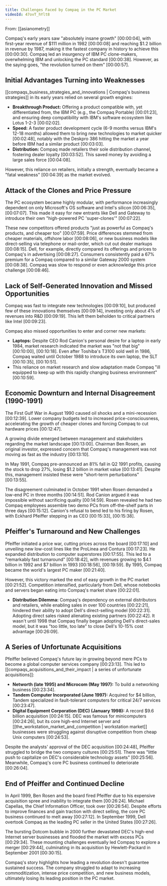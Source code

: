 ```yaml
---
title: Challenges Faced by Compaq in the PC Market
videoId: 47ovT_hYlt8
---
```


From: [[asianometry]] <br/> 

Compaq's early years saw "absolutely insane growth" <a class="yt-timestamp" data-t="00:00:04">[00:00:04]</a>, with first-year revenue of $111 million in 1982 <a class="yt-timestamp" data-t="00:00:08">[00:00:08]</a> and reaching $1.2 billion in revenue by 1987, making it the fastest company in history to achieve this <a class="yt-timestamp" data-t="00:00:30">[00:00:30]</a>. Compaq led an insurgency of IBM PC clone-makers, overwhelming IBM and unlocking the PC standard <a class="yt-timestamp" data-t="00:00:38">[00:00:38]</a>. However, as the saying goes, "the revolution turned on them" <a class="yt-timestamp" data-t="00:00:57">[00:00:57]</a>.

## Initial Advantages Turning into Weaknesses

[[compaqs_business_strategies_and_innovations | Compaq's business strategies]] in its early years relied on several growth engines:
*   **Breakthrough Product:** Offering a product compatible with, yet differentiated from, the IBM PC (e.g., the Compaq Portable) <a class="yt-timestamp" data-t="00:01:23">[00:01:23]</a>, and ensuring deep compatibility with IBM's software ecosystem like Lotus 1-2-3 <a class="yt-timestamp" data-t="00:02:02">[00:02:02]</a>.
*   **Speed:** A faster product development cycle (6-9 months versus IBM's 12-18 months) allowed them to bring new technologies to market quicker <a class="yt-timestamp" data-t="00:02:48">[00:02:48]</a>, notably with the Deskpro 386 hitting the market a year before IBM had a similar product <a class="yt-timestamp" data-t="00:03:03">[00:03:03]</a>.
*   **Distribution:** Compaq made retailers their sole distribution channel, fostering dealer loyalty <a class="yt-timestamp" data-t="00:03:52">[00:03:52]</a>. This saved money by avoiding a large sales force <a class="yt-timestamp" data-t="00:04:08">[00:04:08]</a>.

However, this reliance on retailers, initially a strength, eventually became a "fatal weakness" <a class="yt-timestamp" data-t="00:04:39">[00:04:39]</a> as the market evolved.

## Attack of the Clones and Price Pressure

The PC ecosystem became highly modular, with performance increasingly dependent on only Microsoft's OS software and Intel's silicon <a class="yt-timestamp" data-t="00:06:35">[00:06:35]</a>, <a class="yt-timestamp" data-t="00:07:07">[00:07:07]</a>. This made it easy for new entrants like Dell and Gateway to introduce their own "high-powered PC 'super-clones'" <a class="yt-timestamp" data-t="00:07:22">[00:07:22]</a>.

These new competitors offered products "just as powerful as Compaq's products, and cheaper too" <a class="yt-timestamp" data-t="00:07:59">[00:07:59]</a>. Price differences stemmed from cheaper materials, offshore labor <a class="yt-timestamp" data-t="00:08:06">[00:08:06]</a>, or new business models like direct-selling via telephone or mail-order, which cut out dealer markups <a class="yt-timestamp" data-t="00:08:15">[00:08:15]</a>. Dell, for example, directly compared its offerings and prices to Compaq's in advertising <a class="yt-timestamp" data-t="00:08:27">[00:08:27]</a>. Consumers consistently paid a 67% premium for a Compaq compared to a similar Gateway 2000 system <a class="yt-timestamp" data-t="00:08:38">[00:08:38]</a>. Compaq was slow to respond or even acknowledge this price challenge <a class="yt-timestamp" data-t="00:08:46">[00:08:46]</a>.

## Lack of Self-Generated Innovation and Missed Opportunities

Compaq was fast to integrate new technologies <a class="yt-timestamp" data-t="00:09:10">[00:09:10]</a>, but produced few of these innovations themselves <a class="yt-timestamp" data-t="00:09:14">[00:09:14]</a>, investing only about 4% of revenues into R&D <a class="yt-timestamp" data-t="00:09:19">[00:09:19]</a>. This left them beholden to critical partners like Intel <a class="yt-timestamp" data-t="00:09:23">[00:09:23]</a>.

Compaq also missed opportunities to enter and corner new markets:
*   **Laptops:** Despite CEO Rod Canion's personal desire for a laptop in early 1984, market research indicated the market was "not that big" <a class="yt-timestamp" data-t="00:10:00">[00:10:00]</a>, <a class="yt-timestamp" data-t="00:10:18">[00:10:18]</a>. Even after Toshiba's T3100 sold well in 1986, Compaq waited until October 1988 to introduce its own laptop, the SLT <a class="yt-timestamp" data-t="00:10:35">[00:10:35]</a>, <a class="yt-timestamp" data-t="00:10:51">[00:10:51]</a>.
*   This reliance on market research and slow adaptation made Compaq "ill equipped to keep up with this rapidly changing business environment" <a class="yt-timestamp" data-t="00:10:59">[00:10:59]</a>.

## Economic Downturn and Internal Disagreement (1990-1991)

The First Gulf War in August 1990 caused oil shocks and a mini-recession <a class="yt-timestamp" data-t="00:12:39">[00:12:39]</a>. Lower company budgets led to increased price-consciousness, accelerating the growth of cheaper clones and forcing Compaq to cut hardware prices <a class="yt-timestamp" data-t="00:12:47">[00:12:47]</a>.

A growing divide emerged between management and stakeholders regarding the market landscape <a class="yt-timestamp" data-t="00:13:00">[00:13:00]</a>. Chairman Ben Rosen, an original investor, expressed concern that Compaq's management was not moving as fast as the industry <a class="yt-timestamp" data-t="00:13:10">[00:13:10]</a>.

In May 1991, Compaq pre-announced an 81% fall in Q2 1991 profits, causing the stock to drop 27%, losing $1.2 billion in market value <a class="yt-timestamp" data-t="00:13:41">[00:13:41]</a>. Despite this, management insisted these were "short-term perturbations" <a class="yt-timestamp" data-t="00:13:55">[00:13:55]</a>.

The disagreement culminated in October 1991 when Rosen demanded a low-end PC in three months <a class="yt-timestamp" data-t="00:14:51">[00:14:51]</a>. Rod Canion argued it was impossible without sacrificing quality <a class="yt-timestamp" data-t="00:14:59">[00:14:59]</a>. Rosen revealed he had two Compaq employees assemble two demo PCs from off-the-shelf parts in three days <a class="yt-timestamp" data-t="00:15:12">[00:15:12]</a>. Canion's refusal to bend led to his firing by Rosen, with Eckhard Pfeiffer stepping in as CEO <a class="yt-timestamp" data-t="00:15:33">[00:15:33]</a>, <a class="yt-timestamp" data-t="00:15:38">[00:15:38]</a>.

## Pfeiffer's Turnaround and New Challenges

Pfeiffer initiated a price war, cutting prices across the board <a class="yt-timestamp" data-t="00:17:10">[00:17:10]</a> and unveiling new low-cost lines like the ProLinea and Contura <a class="yt-timestamp" data-t="00:17:23">[00:17:23]</a>. He expanded distribution to computer superstores <a class="yt-timestamp" data-t="00:17:55">[00:17:55]</a>. This led to a "remarkably fast turnaround" <a class="yt-timestamp" data-t="00:18:42">[00:18:42]</a>, with revenues growing to $4.1 billion in 1992 and $7 billion in 1993 <a class="yt-timestamp" data-t="00:18:56">[00:18:56]</a>, <a class="yt-timestamp" data-t="00:19:59">[00:19:59]</a>. By 1995, Compaq became the world's largest PC maker <a class="yt-timestamp" data-t="00:21:40">[00:21:40]</a>.

However, this victory marked the end of easy growth in the PC market <a class="yt-timestamp" data-t="00:21:52">[00:21:52]</a>. Competition intensified, particularly from Dell, whose notebooks and servers began eating into Compaq's market share <a class="yt-timestamp" data-t="00:22:01">[00:22:01]</a>.

*   **Distribution Dilemma:** Compaq's dependency on external distributors and retailers, while enabling sales in over 100 countries <a class="yt-timestamp" data-t="00:22:21">[00:22:21]</a>, hindered their ability to adopt Dell's direct-selling model <a class="yt-timestamp" data-t="00:22:31">[00:22:31]</a>. Adopting direct sales risked alienating existing partners <a class="yt-timestamp" data-t="00:22:42">[00:22:42]</a>. It wasn't until 1998 that Compaq finally began adopting Dell's direct-sales model, but it was "too little, too late" to close Dell's 10-15% cost advantage <a class="yt-timestamp" data-t="00:26:09">[00:26:09]</a>.

## A Series of Unfortunate Acquisitions

Pfeiffer believed Compaq's future lay in growing beyond mere PCs to become a global computer services company <a class="yt-timestamp" data-t="00:23:13">[00:23:13]</a>. This led to [[compaqs_acquisitions_and_their_impact | a series of unfortunate acquisitions]]:
*   **Networth (late 1995) and Microcom (May 1997):** To build a networking business <a class="yt-timestamp" data-t="00:23:34">[00:23:34]</a>.
*   **Tandem Computer Incorporated (June 1997):** Acquired for $4 billion, Tandem specialized in fault-tolerant computers for critical 24/7 services <a class="yt-timestamp" data-t="00:23:47">[00:23:47]</a>.
*   **Digital Equipment Corporation (DEC) (January 1998):** A record $9.6 billion acquisition <a class="yt-timestamp" data-t="00:24:15">[00:24:15]</a>. DEC was famous for minicomputers <a class="yt-timestamp" data-t="00:24:26">[00:24:26]</a>, but its core high-end Internet server and [[the_workstation_market_and_competition | workstation market]] businesses were struggling against disruptive competition from cheap Unix computers <a class="yt-timestamp" data-t="00:24:53">[00:24:53]</a>.

Despite the analysts' approval of the DEC acquisition <a class="yt-timestamp" data-t="00:24:48">[00:24:48]</a>, Pfeiffer struggled to bridge the two company cultures <a class="yt-timestamp" data-t="00:25:51">[00:25:51]</a>. There was "little push to capitalize on DEC's considerable technology assets" <a class="yt-timestamp" data-t="00:25:56">[00:25:56]</a>. Meanwhile, Compaq's core PC business continued to deteriorate <a class="yt-timestamp" data-t="00:26:04">[00:26:04]</a>.

## End of Pfeiffer and Continued Decline

In April 1999, Ben Rosen and the board fired Pfeiffer due to his expensive acquisition spree and inability to integrate them <a class="yt-timestamp" data-t="00:26:24">[00:26:24]</a>. Michael Capellas, the Chief Information Officer, took over <a class="yt-timestamp" data-t="00:26:54">[00:26:54]</a>. Despite efforts to improve finances and gain traction with direct selling, the core PC business continued to melt away <a class="yt-timestamp" data-t="00:27:12">[00:27:12]</a>. In September 1999, Dell overtook Compaq as the leading PC seller in the United States <a class="yt-timestamp" data-t="00:27:26">[00:27:26]</a>.

The bursting Dotcom bubble in 2000 further devastated DEC's high-end Internet server businesses and flooded the market with excess PCs <a class="yt-timestamp" data-t="00:29:34">[00:29:34]</a>. These mounting challenges eventually led Compaq to explore a merger <a class="yt-timestamp" data-t="00:29:44">[00:29:44]</a>, culminating in its acquisition by Hewlett-Packard in September 2001 <a class="yt-timestamp" data-t="00:30:15">[00:30:15]</a>.

Compaq's story highlights how leading a revolution doesn't guarantee sustained success. The company struggled to adapt to increasing commoditization, intense price competition, and new business models, ultimately losing its leading position in the PC market.